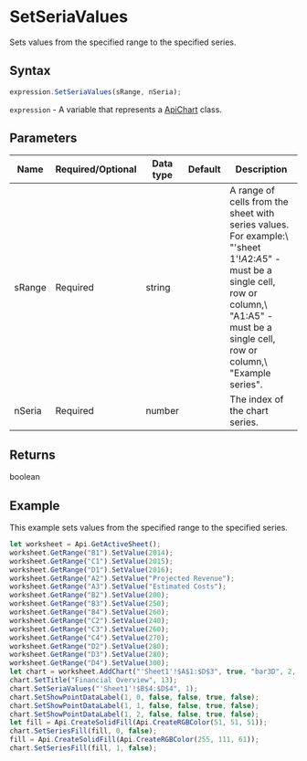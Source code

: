 # SetSeriaValues

Sets values from the specified range to the specified series.

## Syntax

```javascript
expression.SetSeriaValues(sRange, nSeria);
```

`expression` - A variable that represents a [ApiChart](../ApiChart.md) class.

## Parameters

| **Name** | **Required/Optional** | **Data type** | **Default** | **Description** |
| ------------- | ------------- | ------------- | ------------- | ------------- |
| sRange | Required | string |  | A range of cells from the sheet with series values. For example:\ "'sheet 1'!$A$2:$A$5" - must be a single cell, row or column,\ "A1:A5" - must be a single cell, row or column,\ "Example series". |
| nSeria | Required | number |  | The index of the chart series. |

## Returns

boolean

## Example

This example sets values from the specified range to the specified series.

```javascript editor-
let worksheet = Api.GetActiveSheet();
worksheet.GetRange("B1").SetValue(2014);
worksheet.GetRange("C1").SetValue(2015);
worksheet.GetRange("D1").SetValue(2016);
worksheet.GetRange("A2").SetValue("Projected Revenue");
worksheet.GetRange("A3").SetValue("Estimated Costs");
worksheet.GetRange("B2").SetValue(200);
worksheet.GetRange("B3").SetValue(250);
worksheet.GetRange("B4").SetValue(260);
worksheet.GetRange("C2").SetValue(240);
worksheet.GetRange("C3").SetValue(260);
worksheet.GetRange("C4").SetValue(270);
worksheet.GetRange("D2").SetValue(280);
worksheet.GetRange("D3").SetValue(280);
worksheet.GetRange("D4").SetValue(300);
let chart = worksheet.AddChart("'Sheet1'!$A$1:$D$3", true, "bar3D", 2, 100 * 36000, 70 * 36000, 0, 2 * 36000, 7, 3 * 36000);
chart.SetTitle("Financial Overview", 13);
chart.SetSeriaValues("'Sheet1'!$B$4:$D$4", 1);
chart.SetShowPointDataLabel(1, 0, false, false, true, false);
chart.SetShowPointDataLabel(1, 1, false, false, true, false);
chart.SetShowPointDataLabel(1, 2, false, false, true, false);
let fill = Api.CreateSolidFill(Api.CreateRGBColor(51, 51, 51));
chart.SetSeriesFill(fill, 0, false);
fill = Api.CreateSolidFill(Api.CreateRGBColor(255, 111, 61));
chart.SetSeriesFill(fill, 1, false);
```
